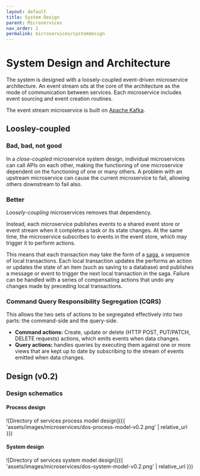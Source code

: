 ```yaml
---
layout: default
title: System Design
parent: Microservices
nav_order: 1
permalink: microservices/systemdesign
---
```


# System Design and Architecture

The system is designed with a loosely-coupled event-driven microservice architecture. An event stream sits at the core of the architecture as the mode of communication between services. Each microservice includes event sourcing and event creation routines.

The event stream microservice is built on [Apache Kafka](https://kafka.apache.org/).

## Loosley-coupled

### Bad, bad, not good

In a *close-coupled* microservice system design, individual microservices can call APIs on each other, making the functioning of one microservice dependent on the functioning of one or many others. A problem with an upstream microservice can cause the current microservice to fail, allowing others downstream to fail also.

### Better

*Loosely-coupling* microservices removes that dependency.

Instead, each microservice publishes events to a shared event store or event stream when it completes a task or its state changes. At the same time, the microservice subscribes to events in the event store, which may trigger it to perform actions.

This means that each transaction may take the form of a [saga](https://microservices.io/patterns/data/saga.html), a sequence of local transactions. Each local transaction updates the performs an action or updates the state of an item (such as saving to a database) and publishes a message or event to trigger the next local transaction in the saga.  Failure can be handled with a series of compensating actions that undo any changes made by preceding local transactions.

### Command Query Responsibility Segregation (CQRS)

This allows the two sets of actions to be segregated effectively into two parts: the command-side and the query-side.

- **Command actions:** Create, update or delete (HTTP POST, PUT/PATCH, DELETE requests) actions, which emits events when data changes.
- **Query actions:** handles queries by executing them against one or more views that are kept up to date by subscribing to the stream of events emitted when data changes.

## Design (v0.2)

### Design schematics

#### Process design

  ![Directory of services process model design]({{ 'assets/images/microservices/dos-process-model-v0.2.png' | relative_url }})
  
#### System design

  ![Directory of services system model design]({{ 'assets/images/microservices/dos-system-model-v0.2.png' | relative_url }})
